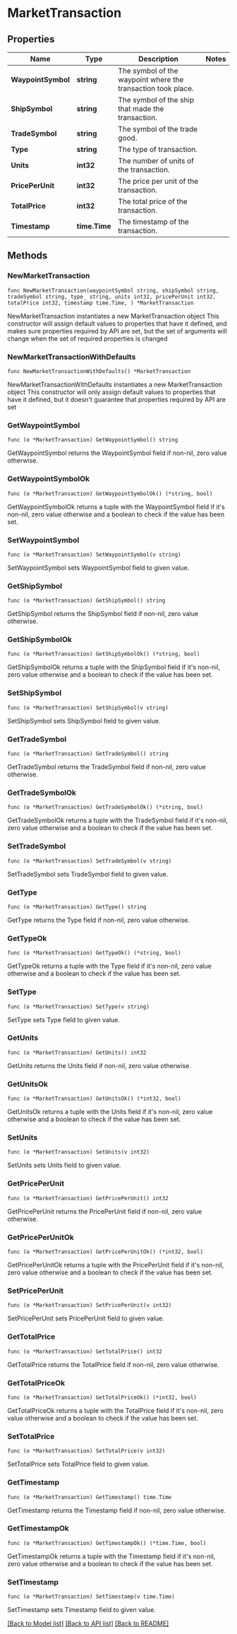 # MarketTransaction

## Properties

Name | Type | Description | Notes
------------ | ------------- | ------------- | -------------
**WaypointSymbol** | **string** | The symbol of the waypoint where the transaction took place. | 
**ShipSymbol** | **string** | The symbol of the ship that made the transaction. | 
**TradeSymbol** | **string** | The symbol of the trade good. | 
**Type** | **string** | The type of transaction. | 
**Units** | **int32** | The number of units of the transaction. | 
**PricePerUnit** | **int32** | The price per unit of the transaction. | 
**TotalPrice** | **int32** | The total price of the transaction. | 
**Timestamp** | **time.Time** | The timestamp of the transaction. | 

## Methods

### NewMarketTransaction

`func NewMarketTransaction(waypointSymbol string, shipSymbol string, tradeSymbol string, type_ string, units int32, pricePerUnit int32, totalPrice int32, timestamp time.Time, ) *MarketTransaction`

NewMarketTransaction instantiates a new MarketTransaction object
This constructor will assign default values to properties that have it defined,
and makes sure properties required by API are set, but the set of arguments
will change when the set of required properties is changed

### NewMarketTransactionWithDefaults

`func NewMarketTransactionWithDefaults() *MarketTransaction`

NewMarketTransactionWithDefaults instantiates a new MarketTransaction object
This constructor will only assign default values to properties that have it defined,
but it doesn't guarantee that properties required by API are set

### GetWaypointSymbol

`func (o *MarketTransaction) GetWaypointSymbol() string`

GetWaypointSymbol returns the WaypointSymbol field if non-nil, zero value otherwise.

### GetWaypointSymbolOk

`func (o *MarketTransaction) GetWaypointSymbolOk() (*string, bool)`

GetWaypointSymbolOk returns a tuple with the WaypointSymbol field if it's non-nil, zero value otherwise
and a boolean to check if the value has been set.

### SetWaypointSymbol

`func (o *MarketTransaction) SetWaypointSymbol(v string)`

SetWaypointSymbol sets WaypointSymbol field to given value.


### GetShipSymbol

`func (o *MarketTransaction) GetShipSymbol() string`

GetShipSymbol returns the ShipSymbol field if non-nil, zero value otherwise.

### GetShipSymbolOk

`func (o *MarketTransaction) GetShipSymbolOk() (*string, bool)`

GetShipSymbolOk returns a tuple with the ShipSymbol field if it's non-nil, zero value otherwise
and a boolean to check if the value has been set.

### SetShipSymbol

`func (o *MarketTransaction) SetShipSymbol(v string)`

SetShipSymbol sets ShipSymbol field to given value.


### GetTradeSymbol

`func (o *MarketTransaction) GetTradeSymbol() string`

GetTradeSymbol returns the TradeSymbol field if non-nil, zero value otherwise.

### GetTradeSymbolOk

`func (o *MarketTransaction) GetTradeSymbolOk() (*string, bool)`

GetTradeSymbolOk returns a tuple with the TradeSymbol field if it's non-nil, zero value otherwise
and a boolean to check if the value has been set.

### SetTradeSymbol

`func (o *MarketTransaction) SetTradeSymbol(v string)`

SetTradeSymbol sets TradeSymbol field to given value.


### GetType

`func (o *MarketTransaction) GetType() string`

GetType returns the Type field if non-nil, zero value otherwise.

### GetTypeOk

`func (o *MarketTransaction) GetTypeOk() (*string, bool)`

GetTypeOk returns a tuple with the Type field if it's non-nil, zero value otherwise
and a boolean to check if the value has been set.

### SetType

`func (o *MarketTransaction) SetType(v string)`

SetType sets Type field to given value.


### GetUnits

`func (o *MarketTransaction) GetUnits() int32`

GetUnits returns the Units field if non-nil, zero value otherwise.

### GetUnitsOk

`func (o *MarketTransaction) GetUnitsOk() (*int32, bool)`

GetUnitsOk returns a tuple with the Units field if it's non-nil, zero value otherwise
and a boolean to check if the value has been set.

### SetUnits

`func (o *MarketTransaction) SetUnits(v int32)`

SetUnits sets Units field to given value.


### GetPricePerUnit

`func (o *MarketTransaction) GetPricePerUnit() int32`

GetPricePerUnit returns the PricePerUnit field if non-nil, zero value otherwise.

### GetPricePerUnitOk

`func (o *MarketTransaction) GetPricePerUnitOk() (*int32, bool)`

GetPricePerUnitOk returns a tuple with the PricePerUnit field if it's non-nil, zero value otherwise
and a boolean to check if the value has been set.

### SetPricePerUnit

`func (o *MarketTransaction) SetPricePerUnit(v int32)`

SetPricePerUnit sets PricePerUnit field to given value.


### GetTotalPrice

`func (o *MarketTransaction) GetTotalPrice() int32`

GetTotalPrice returns the TotalPrice field if non-nil, zero value otherwise.

### GetTotalPriceOk

`func (o *MarketTransaction) GetTotalPriceOk() (*int32, bool)`

GetTotalPriceOk returns a tuple with the TotalPrice field if it's non-nil, zero value otherwise
and a boolean to check if the value has been set.

### SetTotalPrice

`func (o *MarketTransaction) SetTotalPrice(v int32)`

SetTotalPrice sets TotalPrice field to given value.


### GetTimestamp

`func (o *MarketTransaction) GetTimestamp() time.Time`

GetTimestamp returns the Timestamp field if non-nil, zero value otherwise.

### GetTimestampOk

`func (o *MarketTransaction) GetTimestampOk() (*time.Time, bool)`

GetTimestampOk returns a tuple with the Timestamp field if it's non-nil, zero value otherwise
and a boolean to check if the value has been set.

### SetTimestamp

`func (o *MarketTransaction) SetTimestamp(v time.Time)`

SetTimestamp sets Timestamp field to given value.



[[Back to Model list]](../README.md#documentation-for-models) [[Back to API list]](../README.md#documentation-for-api-endpoints) [[Back to README]](../README.md)


